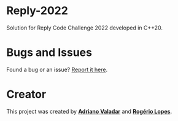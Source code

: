 # Reply-2022
Solution for Reply Code Challenge 2022 developed in C++20.

# Bugs and Issues

Found a bug or an issue? [Report it here](https://github.com/ro-g-er/reply-2022/issues).

# Creator

This project was created by [**Adriano Valadar**](https://adrianovaladar.github.io) and [**Rogério Lopes**](https://github.com/ro-g-er).
